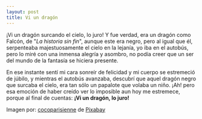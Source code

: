 ```yaml
---
layout: post
title: Vi un dragón
---
```


¡Vi un dragón surcando el cielo, lo juro! Y fue verdad, era un dragón como Falcón, de "_La historia sin fin_", aunque este era negro, pero al igual que él, serpenteaba majestuosamente el cielo en la lejanía, yo iba en el autobús, pero lo miré con una inmensa alegría y asombro, no podía creer que un ser del mundo de la fantasía se hiciera presente.  

En ese instante sentí mi cara sonreír de felicidad y mi cuerpo se estremeció de júbilo, y mientras el autobús avanzaba, descubrí que aquel dragón negro que surcaba el cielo, era tan sólo un papalote que volaba un niño. ¡Ah! pero esa emoción de haber creído ver lo imposible aun hoy me estremece, porque al final de cuentas: __¡Vi un dragón, lo juro!__  
  
Imagen por: [cocoparisienne](https://pixabay.com/users/cocoparisienne-127419/?utm_source=link-attribution&utm_medium=referral&utm_campaign=image&utm_content=2887483) de [Pixabay](https://pixabay.com/?utm_source=link-attribution&utm_medium=referral&utm_campaign=image&utm_content=2887483)
